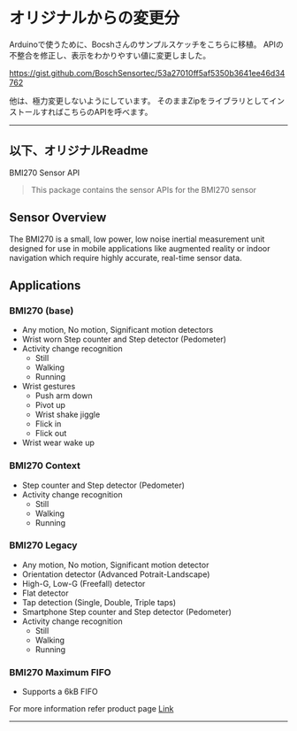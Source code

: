 # オリジナルからの変更分

Arduinoで使うために、Bocshさんのサンプルスケッチをこちらに移植。
APIの不整合を修正し、表示をわかりやすい値に変更しました。

https://gist.github.com/BoschSensortec/53a27010ff5af5350b3641ee46d34762

他は、極力変更しないようにしています。
そのままZipをライブラリとしてインストールすればこちらのAPIを呼べます。

---------------
以下、オリジナルReadme
---------------
BMI270 Sensor API

> This package contains the sensor APIs for the BMI270 sensor

## Sensor Overview
The BMI270 is a small, low power, low noise inertial measurement unit designed for use in mobile applications like augmented reality or indoor navigation which require highly accurate, real-time sensor data.

## Applications

### BMI270 (base)

- Any motion, No motion, Significant motion detectors
- Wrist worn Step counter and Step detector (Pedometer)
- Activity change recognition
  - Still
  - Walking
  - Running
- Wrist gestures
  - Push arm down
  - Pivot up
  - Wrist shake jiggle
  - Flick in
  - Flick out
- Wrist wear wake up

### BMI270 Context

- Step counter and Step detector (Pedometer)
- Activity change recognition
  - Still
  - Walking
  - Running

### BMI270 Legacy

- Any motion, No motion, Significant motion detector
- Orientation detector (Advanced Potrait-Landscape)
- High-G, Low-G (Freefall) detector
- Flat detector
- Tap detection (Single, Double, Triple taps)
- Smartphone Step counter and Step detector (Pedometer)
- Activity change recognition
  - Still
  - Walking
  - Running

### BMI270 Maximum FIFO

- Supports a 6kB FIFO

For more information refer product page [Link](https://www.bosch-sensortec.com/products/motion-sensors/imus/bmi270.html) 

---
